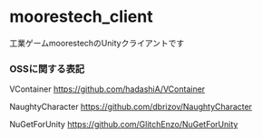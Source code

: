 # moorestech_client

工業ゲームmoorestechのUnityクライアントです

### OSSに関する表記

VContainer
https://github.com/hadashiA/VContainer

NaughtyCharacter
https://github.com/dbrizov/NaughtyCharacter

NuGetForUnity
https://github.com/GlitchEnzo/NuGetForUnity
